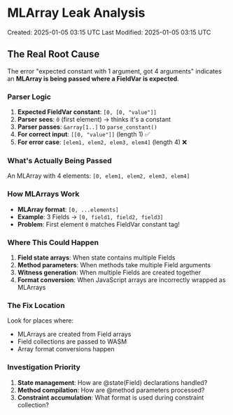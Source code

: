 # MLArray Leak Analysis

Created: 2025-01-05 03:15 UTC
Last Modified: 2025-01-05 03:15 UTC

## The Real Root Cause

The error "expected constant with 1 argument, got 4 arguments" indicates an **MLArray is being passed where a FieldVar is expected**.

### Parser Logic
1. **Expected FieldVar constant**: `[0, [0, "value"]]`
2. **Parser sees**: `0` (first element) → thinks it's a constant
3. **Parser passes**: `&array[1..]` to `parse_constant()`
4. **For correct input**: `[[0, "value"]]` (length 1) ✅
5. **For error case**: `[elem1, elem2, elem3, elem4]` (length 4) ❌

### What's Actually Being Passed
An MLArray with 4 elements: `[0, elem1, elem2, elem3, elem4]`

### How MLArrays Work
- **MLArray format**: `[0, ...elements]` 
- **Example**: 3 Fields → `[0, field1, field2, field3]`
- **Problem**: First element `0` matches FieldVar constant tag!

### Where This Could Happen
1. **Field state arrays**: When state contains multiple Fields
2. **Method parameters**: When methods take multiple Field arguments  
3. **Witness generation**: When multiple Fields are created together
4. **Format conversion**: When JavaScript arrays are incorrectly wrapped as MLArrays

### The Fix Location
Look for places where:
- MLArrays are created from Field arrays
- Field collections are passed to WASM
- Array format conversions happen

### Investigation Priority
1. **State management**: How are @state(Field) declarations handled?
2. **Method compilation**: How are @method parameters processed?
3. **Constraint accumulation**: What format is used during constraint collection?